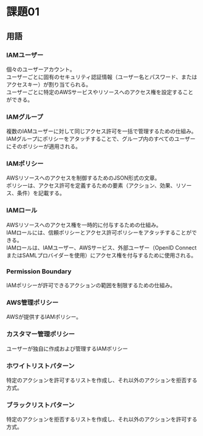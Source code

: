 # 課題01

## 用語

### IAMユーザー

個々のユーザーアカウント。  
ユーザーごとに固有のセキュリティ認証情報（ユーザー名とパスワード、またはアクセスキー）が割り当てられる。  
ユーザーごとに特定のAWSサービスやリソースへのアクセス権を設定することができる。  

### IAMグループ

複数のIAMユーザーに対して同じアクセス許可を一括で管理するための仕組み。  
IAMグループにポリシーをアタッチすることで、グループ内のすべてのユーザーにそのポリシーが適用される。  

### IAMポリシー

AWSリソースへのアクセスを制御するためのJSON形式の文章。  
ポリシーは、アクセス許可を定義するための要素（アクション、効果、リソース、条件）を記載する。  

### IAMロール

AWSリソースへのアクセス権を一時的に付与するための仕組み。  
IAMロールには、信頼ポリシーとアクセス許可ポリシーをアタッチすることができる。  
IAMロールは、IAMユーザー、AWSサービス、外部ユーザー（OpenID ConnectまたはSAMLプロバイダーを使用）にアクセス権を付与するために使用される。  

### Permission Boundary

IAMポリシーが許可できるアクションの範囲を制限するための仕組み。  

### AWS管理ポリシー

AWSが提供するIAMポリシー。  

### カスタマー管理ポリシー

ユーザーが独自に作成および管理するIAMポリシー

### ホワイトリストパターン

特定のアクションを許可するリストを作成し、それ以外のアクションを拒否する方式。  

### ブラックリストパターン

特定のアクションを拒否するリストを作成し、それ以外のアクションを許可する方式。  
